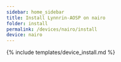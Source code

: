 ```yaml
---
sidebar: home_sidebar
title: Install Lynnrin-AOSP on nairo
folder: install
permalink: /devices/nairo/install
device: nairo
---
```

{% include templates/device_install.md %}
